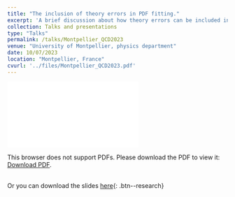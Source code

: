 ```yaml
---
title: "The inclusion of theory errors in PDF fitting."
excerpt: 'A brief discussion about how theory errors can be included in PDF fits and why they should be.'
collection: Talks and presentations
type: "Talks"
permalink: /talks/Montpellier_QCD2023
venue: "University of Montpellier, physics department"
date: 10/07/2023
location: "Montpellier, France"
cvurl: '../files/Montpellier_QCD2023.pdf'
---
```

<object data="../files/Montpellier_QCD2023.pdf" type="application/pdf" width="700px" height="700px">
    <embed src="../files/Montpellier_QCD2023.pdf">
        <p>This browser does not support PDFs. Please download the PDF to view it: <a href="../files/Montpellier_QCD2023.pdf">Download PDF</a>.</p>
    </embed>
</object>

\
Or you can download the slides [here](https://andreab1997.github.io/files/Montpellier_QCD2023.pdf){: .btn--research}

